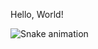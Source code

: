 Hello, World!

![Snake animation](https://github.com/{{rafapetra}}/{{rafapetra}}/blob/output/github-contribution-grid-snake.svg)
